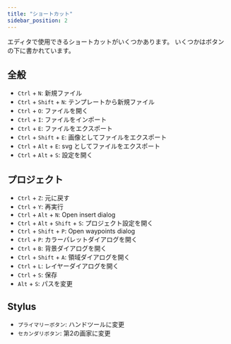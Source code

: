 ```yaml
---
title: "ショートカット"
sidebar_position: 2
---
```


エディタで使用できるショートカットがいくつかあります。 いくつかはボタンの下に書かれています。

## 全般

* `Ctrl` + `N`: 新規ファイル
* `Ctrl` + `Shift` + `N`: テンプレートから新規ファイル
* `Ctrl` + `O`: ファイルを開く
* `Ctrl` + `I`: ファイルをインポート
* `Ctrl` + `E`: ファイルをエクスポート
* `Ctrl` + `Shift` + `E`: 画像としてファイルをエクスポート
* `Ctrl` + `Alt` + `E`: svg としてファイルをエクスポート
* `Ctrl` + `Alt` + `S`: 設定を開く

## プロジェクト

* `Ctrl` + `Z`: 元に戻す
* `Ctrl` + `Y`: 再実行
* `Ctrl` + `Alt` + `N`: Open insert dialog
* `Ctrl` + `Alt` + `Shift` + `S`: プロジェクト設定を開く
* `Ctrl` + `Shift` + `P`: Open waypoints dialog
* `Ctrl` + `P`: カラーパレットダイアログを開く
* `Ctrl` + `B`: 背景ダイアログを開く
* `Ctrl` + `Shift` + `A`: 領域ダイアログを開く
* `Ctrl` + `L`: レイヤーダイアログを開く
* `Ctrl` + `S`: 保存
* `Alt` + `S`: パスを変更

## Stylus

* `プライマリーボタン`: ハンドツールに変更
* `セカンダリボタン`: 第2の画家に変更
